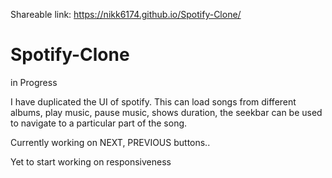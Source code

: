 Shareable link: https://nikk6174.github.io/Spotify-Clone/

# Spotify-Clone
in Progress

I have duplicated the UI of spotify.
This can load songs from different albums, play music, pause music, shows duration, the seekbar can be used to navigate to a particular part of the song.

Currently working on NEXT, PREVIOUS buttons..

Yet to start working on responsiveness
